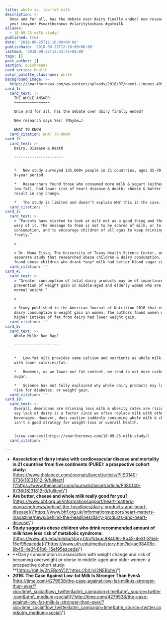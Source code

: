 ```yaml
---
title: whole vs. low-fat milk
description: >-
  Once and for all, has the debate over dairy finally ended? new research says
  yes! (maybe) #smarthernews #claritytochaos #gotmilk
aliases:
  - 18-09-25-milk-study/
published: true
date: '2018-09-25T12:16:09+00:00'
publishDate: '2018-09-25T12:16:09+00:00'
lastmod: '2018-09-25T13:33:41+00:00'
tags: []
post_author: []
section: quickreads
card_series: health
color_palette_classname: white
background_image: >-
  https://smarthernews.com/wp-content/uploads/2018/07/noemi-jimenez-499354-unsplash-scaled-e1598908661442.jpg
card_1:
  card_text: |-
    THE WHOLE ANSWER
    ================

    Once and for all, has the debate over dairy finally ended?

    New research says Yes! (Maybe…)

    WHAT TO KNOW
  card_citation: WHAT TO KNOW
card_2:
  card_text: >-
    Dairy, Disease & Death

    ----------------------


    *   New study surveyed 135,000+ people in 21 countries, ages 35-70, over a
    9-year period.

    *   Researchers found those who consumed more milk & yogurt (either whole or
    low-fat), had lower risk of heart disease & death; cheese & butter did not
    result in any change.

    *   The study is limited and doesn’t explain WHY this is the case.
  card_citation: ''
card_3:
  card_text: >-
    > “Parents have started to look at milk not as a good thing and they are
    wary of it. The message to them is not to be scared of milk, or to limit its
    consumption, and to encourage children of all ages to keep drinking it
    freely.”

    > 

    > Dr. Mona Eissa, The University of Texas Health Science Center, on a
    separate study that researched obese children & dairy consumption, which
    found obese children who drank *any* milk had better blood sugar control.
  card_citation: ''
card_4:
  card_text: >-
    > “Greater consumption of total dairy products may be of importance in the
    prevention of weight gain in middle-aged and elderly women who are initially
    normal weight.”

    > 

    > Study published in the American Journal of Nutrition 2016 that examined
    dairy consumption & weight gain in women. The authors found women with
    higher intakes of fat from dairy had lower weight gain.
  card_citation: ''
card_5:
  card_text: >-
    Whole Milk: Bad Rap?

    --------------------


    *   Low-fat milk provides same calcium and nutrients as whole milk, just
    with lower calories/fat.

    *   However, as we lower our fat content, we tend to eat more carbs and
    sugar.

    *   Science has not fully explained why whole dairy products may lower our
    risk for diabetes, or weight gain.
  card_citation: ''
card_10:
  card_text: >-
    Overall, Americans are drinking less milk & obesity rates are rising. Some
    say lack of dairy is a factor since we often replace milk with other
    beverages. However, docs caution suddenly consuming whole milk & cheese
    isn't a good strategy for weight-loss or overall health.


    [view sources](https://smarthernews.com/18-09-25-milk-study/)
  card_citation: ''

---
```

*   **Association of dairy intake with cardiovascular disease and mortality in 21 countries from five continents (PURE): a prospective cohort study:**  
    [https://www.thelancet.com/journals/lancet/article/PIIS0140-6736(18)31812-9/fulltext](\"https://www.thelancet.com/journals/lancet/article/PIIS0140-6736(18)31812-9/fulltext\")
*   **Are butter, cheese and whole milk really good for you?**  
    [https://www.bhf.org.uk/informationsupport/heart-matters-magazine/news/behind-the-headlines/dairy-products-and-heart-disease](\"https://www.bhf.org.uk/informationsupport/heart-matters-magazine/news/behind-the-headlines/dairy-products-and-heart-disease\")
*   **Study suggests obese children who drink recommended amount of milk have less risk of metabolic syndrome:**  
    [https://www.uth.edu/media/story.htm?id=ac98408c-8b45-4e3f-81b6-15ef95eaceda](\"https://www.uth.edu/media/story.htm?id=ac98408c-8b45-4e3f-81b6-15ef95eaceda\")
*   **Dairy consumption in association with weight change and risk of becoming overweight or obese in middle-aged and older women: a prospective cohort study:  
    **[https://bit.ly/2NEBohV](\"https://bit.ly/2NEBohV\")
*   **2016: The Case Against Low-fat Milk Is Stronger Than EverA**  
    [http://time.com/4279538/the-case-against-low-fat-milk-is-stronger-than-ever/?xid=time\_socialflow\_twitter&utm\_campaign=time&utm\_source=twitter.com&utm\_medium=social](\"http://time.com/4279538/the-case-against-low-fat-milk-is-stronger-than-ever/?xid=time_socialflow_twitter&utm_campaign=time&utm_source=twitter.com&utm_medium=social\")